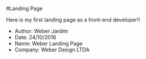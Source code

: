 #Landing Page

Here is my first landing page as a front-end developer!!

- Author: Weber Jardim
- Date: 24/10/2016
- Name: Weber Landing Page
- Company: Weber Design LTDA